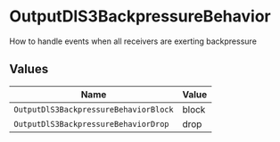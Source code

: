 # OutputDlS3BackpressureBehavior

How to handle events when all receivers are exerting backpressure


## Values

| Name                                  | Value                                 |
| ------------------------------------- | ------------------------------------- |
| `OutputDlS3BackpressureBehaviorBlock` | block                                 |
| `OutputDlS3BackpressureBehaviorDrop`  | drop                                  |
